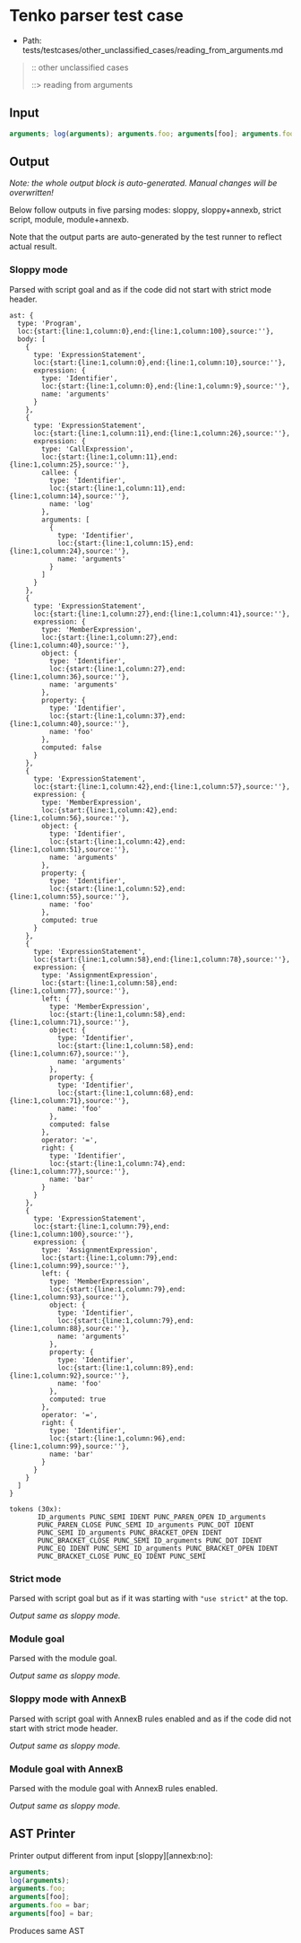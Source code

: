 # Tenko parser test case

- Path: tests/testcases/other_unclassified_cases/reading_from_arguments.md

> :: other unclassified cases
>
> ::> reading from arguments

## Input

`````js
arguments; log(arguments); arguments.foo; arguments[foo]; arguments.foo = bar; arguments[foo] = bar;
`````

## Output

_Note: the whole output block is auto-generated. Manual changes will be overwritten!_

Below follow outputs in five parsing modes: sloppy, sloppy+annexb, strict script, module, module+annexb.

Note that the output parts are auto-generated by the test runner to reflect actual result.

### Sloppy mode

Parsed with script goal and as if the code did not start with strict mode header.

`````
ast: {
  type: 'Program',
  loc:{start:{line:1,column:0},end:{line:1,column:100},source:''},
  body: [
    {
      type: 'ExpressionStatement',
      loc:{start:{line:1,column:0},end:{line:1,column:10},source:''},
      expression: {
        type: 'Identifier',
        loc:{start:{line:1,column:0},end:{line:1,column:9},source:''},
        name: 'arguments'
      }
    },
    {
      type: 'ExpressionStatement',
      loc:{start:{line:1,column:11},end:{line:1,column:26},source:''},
      expression: {
        type: 'CallExpression',
        loc:{start:{line:1,column:11},end:{line:1,column:25},source:''},
        callee: {
          type: 'Identifier',
          loc:{start:{line:1,column:11},end:{line:1,column:14},source:''},
          name: 'log'
        },
        arguments: [
          {
            type: 'Identifier',
            loc:{start:{line:1,column:15},end:{line:1,column:24},source:''},
            name: 'arguments'
          }
        ]
      }
    },
    {
      type: 'ExpressionStatement',
      loc:{start:{line:1,column:27},end:{line:1,column:41},source:''},
      expression: {
        type: 'MemberExpression',
        loc:{start:{line:1,column:27},end:{line:1,column:40},source:''},
        object: {
          type: 'Identifier',
          loc:{start:{line:1,column:27},end:{line:1,column:36},source:''},
          name: 'arguments'
        },
        property: {
          type: 'Identifier',
          loc:{start:{line:1,column:37},end:{line:1,column:40},source:''},
          name: 'foo'
        },
        computed: false
      }
    },
    {
      type: 'ExpressionStatement',
      loc:{start:{line:1,column:42},end:{line:1,column:57},source:''},
      expression: {
        type: 'MemberExpression',
        loc:{start:{line:1,column:42},end:{line:1,column:56},source:''},
        object: {
          type: 'Identifier',
          loc:{start:{line:1,column:42},end:{line:1,column:51},source:''},
          name: 'arguments'
        },
        property: {
          type: 'Identifier',
          loc:{start:{line:1,column:52},end:{line:1,column:55},source:''},
          name: 'foo'
        },
        computed: true
      }
    },
    {
      type: 'ExpressionStatement',
      loc:{start:{line:1,column:58},end:{line:1,column:78},source:''},
      expression: {
        type: 'AssignmentExpression',
        loc:{start:{line:1,column:58},end:{line:1,column:77},source:''},
        left: {
          type: 'MemberExpression',
          loc:{start:{line:1,column:58},end:{line:1,column:71},source:''},
          object: {
            type: 'Identifier',
            loc:{start:{line:1,column:58},end:{line:1,column:67},source:''},
            name: 'arguments'
          },
          property: {
            type: 'Identifier',
            loc:{start:{line:1,column:68},end:{line:1,column:71},source:''},
            name: 'foo'
          },
          computed: false
        },
        operator: '=',
        right: {
          type: 'Identifier',
          loc:{start:{line:1,column:74},end:{line:1,column:77},source:''},
          name: 'bar'
        }
      }
    },
    {
      type: 'ExpressionStatement',
      loc:{start:{line:1,column:79},end:{line:1,column:100},source:''},
      expression: {
        type: 'AssignmentExpression',
        loc:{start:{line:1,column:79},end:{line:1,column:99},source:''},
        left: {
          type: 'MemberExpression',
          loc:{start:{line:1,column:79},end:{line:1,column:93},source:''},
          object: {
            type: 'Identifier',
            loc:{start:{line:1,column:79},end:{line:1,column:88},source:''},
            name: 'arguments'
          },
          property: {
            type: 'Identifier',
            loc:{start:{line:1,column:89},end:{line:1,column:92},source:''},
            name: 'foo'
          },
          computed: true
        },
        operator: '=',
        right: {
          type: 'Identifier',
          loc:{start:{line:1,column:96},end:{line:1,column:99},source:''},
          name: 'bar'
        }
      }
    }
  ]
}

tokens (30x):
       ID_arguments PUNC_SEMI IDENT PUNC_PAREN_OPEN ID_arguments
       PUNC_PAREN_CLOSE PUNC_SEMI ID_arguments PUNC_DOT IDENT
       PUNC_SEMI ID_arguments PUNC_BRACKET_OPEN IDENT
       PUNC_BRACKET_CLOSE PUNC_SEMI ID_arguments PUNC_DOT IDENT
       PUNC_EQ IDENT PUNC_SEMI ID_arguments PUNC_BRACKET_OPEN IDENT
       PUNC_BRACKET_CLOSE PUNC_EQ IDENT PUNC_SEMI
`````

### Strict mode

Parsed with script goal but as if it was starting with `"use strict"` at the top.

_Output same as sloppy mode._

### Module goal

Parsed with the module goal.

_Output same as sloppy mode._

### Sloppy mode with AnnexB

Parsed with script goal with AnnexB rules enabled and as if the code did not start with strict mode header.

_Output same as sloppy mode._

### Module goal with AnnexB

Parsed with the module goal with AnnexB rules enabled.

_Output same as sloppy mode._

## AST Printer

Printer output different from input [sloppy][annexb:no]:

````js
arguments;
log(arguments);
arguments.foo;
arguments[foo];
arguments.foo = bar;
arguments[foo] = bar;
````

Produces same AST
